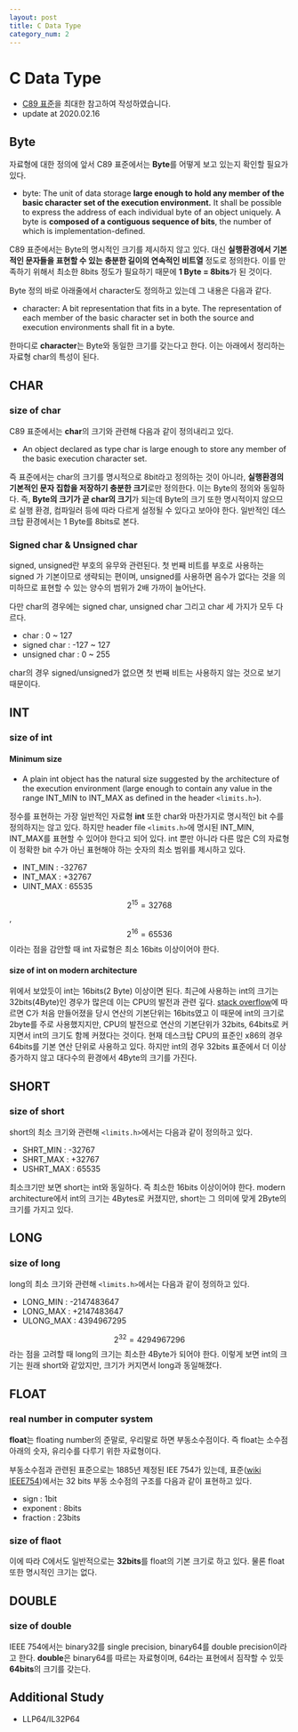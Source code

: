 ```yaml
---
layout: post
title: C Data Type
category_num: 2
---
```


# C Data Type

- [C89 표준](<https://www.pdf-archive.com/2014/10/02/ansi-iso-9899-1990-1/ansi-iso-9899-1990-1.pdf>)을 최대한 참고하여 작성하였습니다.
- update at 2020.02.16

## Byte

자료형에 대한 정의에 앞서 C89 표준에서는 **Byte**를 어떻게 보고 있는지 확인할 필요가 있다.

- byte: The unit of data storage **large enough to hold any member of the basic character set of the execution environment.** It shall be possible to express the address of each individual byte of an object uniquely. A byte is **composed of a contiguous sequence of bits**, the number of which is implementation-defined.

C89 표준에서는 Byte의 명시적인 크기를 제시하지 않고 있다. 대신 **실행환경에서 기본적인 문자들을 표현할 수 있는 충분한 길이의 연속적인 비트열** 정도로 정의한다. 이를 만족하기 위해서 최소한 8bits 정도가 필요하기 때문에 **1 Byte = 8bits**가 된 것이다.

Byte 정의 바로 아래줄에서 character도 정의하고 있는데 그 내용은 다음과 같다.

- character: A bit representation that fits in a byte. The representation of each member of the basic character set in both the source and execution environments shall fit in a byte.

한마디로 **character**는 Byte와 동일한 크기를 갖는다고 한다. 이는 아래에서 정리하는 자료형 char의 특성이 된다.

## CHAR

### size of char

C89 표준에서는 **char**의 크기와 관련해 다음과 같이 정의내리고 있다.

- An object declared as type char is large enough to store any member of the basic execution character set.

즉 표준에서는 char의 크기를 명시적으로 8bit라고 정의하는 것이 아니라, **실행환경의 기본적인 문자 집합을 저장하기 충분한 크기**로만 정의한다. 이는 Byte의 정의와 동일하다. 즉, **Byte의 크기가 곧 char의 크기**가 되는데 Byte의 크기 또한 명시적이지 않으므로 실행 환경, 컴파일러 등에 따라 다르게 설정될 수 있다고 보아야 한다. 일반적인 데스크탑 환경에서는 1 Byte를 8bits로 본다.

### Signed char & Unsigned char

signed, unsigned란 부호의 유무와 관련된다. 첫 번째 비트를 부호로 사용하는 signed 가 기본이므로 생략되는 편이며, unsigned를 사용하면 음수가 없다는 것을 의미하므로 표현할 수 있는 양수의 범위가 2배 가까이 늘어난다.

다만 char의 경우에는 signed char, unsigned char 그리고 char 세 가지가 모두 다르다.

- char : 0 ~ 127
- signed char : -127 ~ 127
- unsigned char : 0 ~ 255

char의 경우 signed/unsigned가 없으면 첫 번째 비트는 사용하지 않는 것으로 보기 때문이다.

## INT

### size of int

#### Minimum size

- A plain int object has the natural size suggested by the architecture of the execution environment (large enough to contain any value in the range INT_MIN to INT_MAX as defined in the header `<limits.h>`).

정수를 표현하는 가장 일반적인 자료형 **int** 또한 char와 마찬가지로 명시적인 bit 수를 정의하지는 않고 있다. 하지만 header file `<limits.h>`에 명시된 INT_MIN, INT_MAX를 표현할 수 있어야 한다고 되어 있다. int 뿐만 아니라 다른 많은 C의 자료형이 정확한 bit 수가 아닌 표현해야 하는 숫자의 최소 범위를 제시하고 있다.

- INT_MIN : -32767
- INT_MAX : +32767
- UINT_MAX : 65535

$$2^{15} = 32768$$, $$2^{16} = 65536$$이라는 점을 감안할 때 int 자료형은 최소 16bits 이상이어야 한다.

#### size of int on modern architecture

위에서 보았듯이 int는 16bits(2 Byte) 이상이면 된다. 최근에 사용하는 int의 크기는 32bits(4Byte)인 경우가 많은데 이는 CPU의 발전과 관련 깊다. [stack overflow](<https://stackoverflow.com/questions/11438794/is-the-size-of-c-int-2-bytes-or-4-bytes>)에 따르면 C가 처음 만들어졌을 당시 연산의 기본단위는 16bits였고 이 때문에 int의 크기로 2byte를 주로 사용했지지만, CPU의 발전으로 연산의 기본단위가 32bits, 64bits로 커지면서 int의 크기도 함께 커졌다는 것이다. 현재 데스크탑 CPU의 표준인 x86의 경우 64bits를 기본 연산 단위로 사용하고 있다. 하지만 int의 경우 32bits 표준에서 더 이상 증가하지 않고 대다수의 환경에서 4Byte의 크기를 가진다.

## SHORT

### size of short

short의 최소 크기와 관련해 `<limits.h>`에서는 다음과 같이 정의하고 있다.

- SHRT_MIN : -32767
- SHRT_MAX : +32767
- USHRT_MAX : 65535

최소크기만 보면 short는 int와 동일하다. 즉 최소한 16bits 이상이어야 한다. modern architecture에서 int의 크기는 4Bytes로 커졌지만, short는 그 의미에 맞게 2Byte의 크기를 가지고 있다.

## LONG

### size of long

long의 최소 크기와 관련해 `<limits.h>`에서는 다음과 같이 정의하고 있다.

- LONG_MIN : -2147483647
- LONG_MAX : +2147483647
- ULONG_MAX : 4394967295

$$2^32=4294967296$$라는 점을 고려할 때 long의 크기는 최소한 4Byte가 되어야 한다. 이렇게 보면 int의 크기는 원래 short와 같았지만, 크기가 커지면서 long과 동일해졌다.

## FLOAT

### real number in computer system

**float**는 floating number의 준말로, 우리말로 하면 부동소수점이다. 즉 float는 소수점 아래의 숫자, 유리수를 다루기 위한 자료형이다.

부동소수점과 관련된 표준으로는 1885년 제정된 IEE 754가 있는데, 표준([wiki IEEE754](<https://en.wikipedia.org/wiki/IEEE_754>))에서는 32 bits 부동 소수점의 구조를 다음과 같이 표현하고 있다.

- sign : 1bit
- exponent : 8bits
- fraction : 23bits

### size of flaot

이에 따라 C에서도 일반적으로는 **32bits**를 float의 기본 크기로 하고 있다. 물론 float 또한 명시적인 크기는 없다.

## DOUBLE

### size of double

IEEE 754에서는 binary32를 single precision, binary64를 double precision이라고 한다. **double**은 binary64를 따르는 자료형이며, 64라는 표현에서 짐작할 수 있듯 **64bits**의 크기를 갖는다.

## Additional Study

- LLP64/IL32P64
